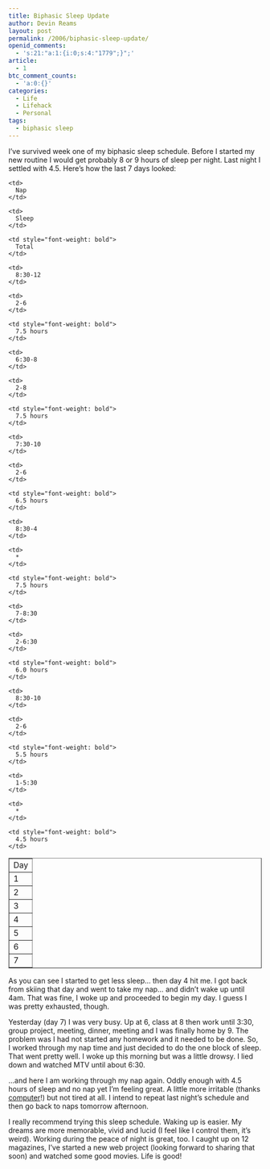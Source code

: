 ```yaml
---
title: Biphasic Sleep Update
author: Devin Reams
layout: post
permalink: /2006/biphasic-sleep-update/
openid_comments:
  - 's:21:"a:1:{i:0;s:4:"1779";}";'
article:
  - 1
btc_comment_counts:
  - 'a:0:{}'
categories:
  - Life
  - Lifehack
  - Personal
tags:
  - biphasic sleep
---
```

I&#8217;ve survived week one of my biphasic sleep schedule. Before I started my new routine I would get probably 8 or 9 hours of sleep per night. Last night I settled with 4.5. Here&#8217;s how the last 7 days looked:

<table width="50%" border="1" style="text-align: left; margin-left: auto; margin-right: auto">
  <tr>
    <td>
      Day
    </td>
    
    <td>
      Nap
    </td>
    
    <td>
      Sleep
    </td>
    
    <td style="font-weight: bold">
      Total
    </td>
  </tr>
  
  <tr>
    <td>
      1
    </td>
    
    <td>
      8:30-12
    </td>
    
    <td>
      2-6
    </td>
    
    <td style="font-weight: bold">
      7.5 hours
    </td>
  </tr>
  
  <tr>
    <td>
      2
    </td>
    
    <td>
      6:30-8
    </td>
    
    <td>
      2-8
    </td>
    
    <td style="font-weight: bold">
      7.5 hours
    </td>
  </tr>
  
  <tr>
    <td>
      3
    </td>
    
    <td>
      7:30-10
    </td>
    
    <td>
      2-6
    </td>
    
    <td style="font-weight: bold">
      6.5 hours
    </td>
  </tr>
  
  <tr>
    <td>
      4
    </td>
    
    <td>
      8:30-4
    </td>
    
    <td>
      *
    </td>
    
    <td style="font-weight: bold">
      7.5 hours
    </td>
  </tr>
  
  <tr>
    <td>
      5
    </td>
    
    <td>
      7-8:30
    </td>
    
    <td>
      2-6:30
    </td>
    
    <td style="font-weight: bold">
      6.0 hours
    </td>
  </tr>
  
  <tr>
    <td>
      6
    </td>
    
    <td>
      8:30-10
    </td>
    
    <td>
      2-6
    </td>
    
    <td style="font-weight: bold">
      5.5 hours
    </td>
  </tr>
  
  <tr>
    <td>
      7
    </td>
    
    <td>
      1-5:30
    </td>
    
    <td>
      *
    </td>
    
    <td style="font-weight: bold">
      4.5 hours
    </td>
  </tr>
</table>
  
As you can see I started to get less sleep&#8230; then day 4 hit me. I got back from skiing that day and went to take my nap&#8230; and didn&#8217;t wake up until 4am. That was fine, I woke up and proceeded to begin my day. I guess I was pretty exhausted, though.

Yesterday (day 7) I was very busy. Up at 6, class at 8 then work until 3:30, group project, meeting, dinner, meeting and I was finally home by 9. The problem was I had not started any homework and it needed to be done. So, I worked through my nap time and just decided to do the one block of sleep. That went pretty well. I woke up this morning but was a little drowsy. I lied down and watched MTV until about 6:30.
  
&#8230;and here I am working through my nap again. Oddly enough with 4.5 hours of sleep and no nap yet I&#8217;m feeling great. A little more irritable (thanks <a href="http://devinreams.com/2006/01/26/computers-crash/">computer</a>!) but not tired at all. I intend to repeat last night&#8217;s schedule and then go back to naps tomorrow afternoon.

I really recommend trying this sleep schedule. Waking up is easier. My dreams are more memorable, vivid and lucid (I feel like I control them, it&#8217;s weird). Working during the peace of night is great, too. I caught up on 12 magazines, I&#8217;ve started a new web project (looking forward to sharing that soon) and watched some good movies. Life is good!